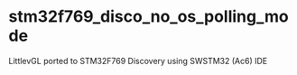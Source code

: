 # stm32f769_disco_no_os_polling_mode
LittlevGL ported to STM32F769 Discovery using SWSTM32 (Ac6) IDE
